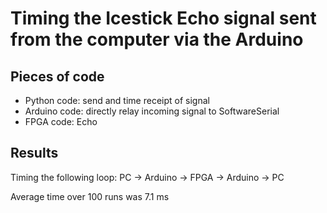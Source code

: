 # Timing the Icestick Echo signal sent from the computer via the Arduino

## Pieces of code
  - Python code: send and time receipt of signal
  - Arduino code: directly relay incoming signal to SoftwareSerial
  - FPGA code: Echo

## Results

Timing the following loop: PC -> Arduino -> FPGA -> Arduino -> PC

Average time over 100 runs was 7.1 ms